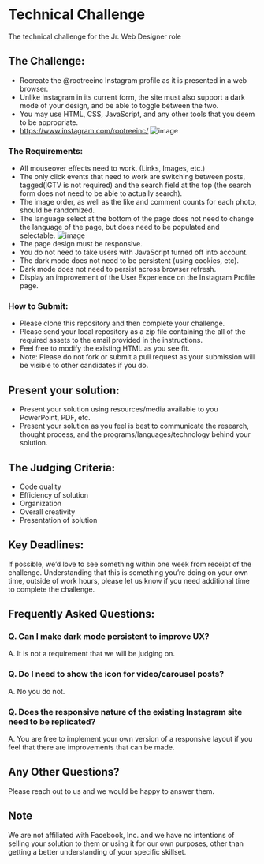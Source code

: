 # Technical Challenge
 The technical challenge for the Jr. Web Designer role
 
## The Challenge:
* Recreate the @rootreeinc Instagram profile as it is presented in a web browser.
* Unlike Instagram in its current form, the site must also support a dark mode of your design, and be able to toggle between the two.
* You may use HTML, CSS, JavaScript, and any other tools that you deem to be appropriate.
* https://www.instagram.com/rootreeinc/
![image](https://user-images.githubusercontent.com/714113/109702102-cd385f80-7b61-11eb-9e37-a418b6ada06f.png)

### The Requirements:
* All mouseover effects need to work. (Links, Images, etc.)
* The only click events that need to work are switching between posts, tagged(IGTV is not required) and the search field at the top (the search form does not need to be able to actually search).
* The image order, as well as the like and comment counts for each photo, should be randomized.
* The language select at the bottom of the page does not need to change the language of the page, but does need to be populated and selectable.
![image](https://user-images.githubusercontent.com/714113/109703086-1210c600-7b63-11eb-875b-0e3002c86c0a.png)
* The page design must be responsive.
* You do not need to take users with JavaScript turned off into account.
* The dark mode does not need to be persistent (using cookies, etc).
* Dark mode does not need to persist across browser refresh.
* Display an improvement of the User Experience on the Instagram Profile page.

### How to Submit:
* Please clone this repository and then complete your challenge.
* Please send your local repository as a zip file containing the all of the required assets to the email provided in the instructions.
* Feel free to modify the existing HTML as you see fit.
* Note: Please do not fork or submit a pull request as your submission will be visible to other candidates if you do.

## Present your solution:
* Present your solution using resources/media available to you PowerPoint, PDF, etc.
* Present your solution as you feel is best to communicate the research, thought
process, and the programs/languages/technology behind your solution.


## The Judging Criteria:
* Code quality
* Efficiency of solution
* Organization
* Overall creativity
* Presentation of solution

## Key Deadlines:
If possible, we’d love to see something within one week from receipt of the challenge.
Understanding that this is something you’re doing on your own time, outside of work
hours, please let us know if you need additional time to complete the challenge.

## Frequently Asked Questions:
### Q. Can I make dark mode persistent to improve UX?
A. It is not a requirement that we will be judging on.

### Q. Do I need to show the icon for video/carousel posts?
A. No you do not.

### Q. Does the responsive nature of the existing Instagram site need to be replicated?
A. You are free to implement your own version of a responsive layout if you feel that there are improvements that can be made.

## Any Other Questions?
Please reach out to us and we would be happy to answer them.

## Note
We are not affiliated with Facebook, Inc. and we have no intentions of selling your solution to them or using it for our own purposes, other than getting a better understanding of your specific skillset.
